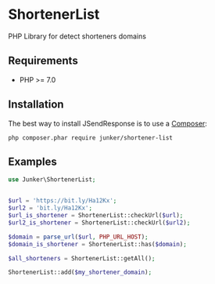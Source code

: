 # ShortenerList

PHP Library for detect shorteners domains 

## Requirements
- PHP >= 7.0

## Installation
The best way to install JSendResponse is to use a [Composer](https://getcomposer.org/download):

    php composer.phar require junker/shortener-list


## Examples

```php
use Junker\ShortenerList;


$url = 'https://bit.ly/Ha12Kx';
$url2 = 'bit.ly/Ha12Kx';
$url_is_shortener = ShortenerList::checkUrl($url);
$url2_is_shortener = ShortenerList::checkUrl($url2);

$domain = parse_url($url, PHP_URL_HOST);
$domain_is_shortener = ShortenerList::has($domain);

$all_shorteners = ShortenerList::getAll();

ShortenerList::add($my_shortener_domain);

```
